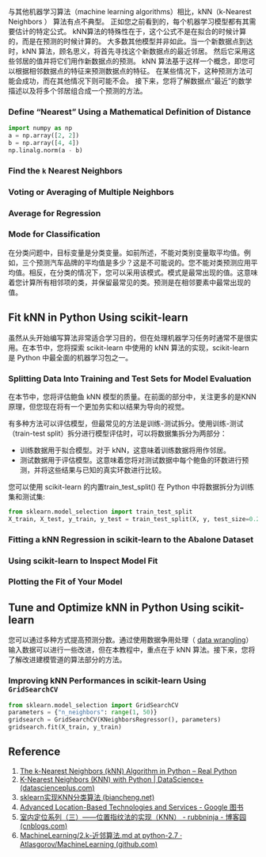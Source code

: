 与其他机器学习算法（machine learning algorithms）相比，kNN（k-Nearest Neighbors ） 算法有点不典型。 正如您之前看到的，每个机器学习模型都有其需要估计的特定公式。 kNN算法的特殊性在于，这个公式不是在拟合的时候计算的，而是在预测的时候计算的。 大多数其他模型并非如此。当一个新数据点到达时，kNN 算法，顾名思义，将首先寻找这个新数据点的最近邻居。 然后它采用这些邻居的值并将它们用作新数据点的预测。 kNN 算法基于这样一个概念，即您可以根据相邻数据点的特征来预测数据点的特征。 在某些情况下，这种预测方法可能会成功，而在其他情况下则可能不会。 接下来，您将了解数据点“最近”的数学描述以及将多个邻居组合成一个预测的方法。 



### Define “Nearest” Using a Mathematical Definition of Distance

```python
import numpy as np
a = np.array([2, 2])
b = np.array([4, 4])
np.linalg.norm(a - b)
```

### Find the `k` Nearest Neighbors

### Voting or Averaging of Multiple Neighbors

### Average for Regression

### Mode for Classification

在分类问题中，目标变量是分类变量。如前所述，不能对类别变量取平均值。例如，三个预测汽车品牌的平均值是多少？这是不可能说的。您不能对类预测应用平均值。相反，在分类的情况下，您可以采用该模式。模式是最常出现的值。这意味着您计算所有相邻项的类，并保留最常见的类。预测是在相邻要素中最常出现的值。

## Fit kNN in Python Using scikit-learn

虽然从头开始编写算法非常适合学习目的，但在处理机器学习任务时通常不是很实用。在本节中，您将探索 scikit-learn 中使用的 kNN 算法的实现，scikit-learn 是 Python 中最全面的机器学习包之一。

### Splitting Data Into Training and Test Sets for Model Evaluation

在本节中，您将评估鲍鱼 kNN 模型的质量。在前面的部分中，关注更多的是KNN原理，但您现在将有一个更加务实和以结果为导向的视觉。

有多种方法可以评估模型，但最常见的方法是训练-测试拆分。使用训练-测试（train-test split）拆分进行模型评估时，可以将数据集拆分为两部分：

- 训练数据用于拟合模型。对于 kNN，这意味着训练数据将用作邻居。
- 测试数据用于评估模型。这意味着您将对测试数据中每个鲍鱼的环数进行预测，并将这些结果与已知的真实环数进行比较。

您可以使用 scikit-learn 的内置train_test_split() 在 Python 中将数据拆分为训练集和测试集:

```python
from sklearn.model_selection import train_test_split
X_train, X_test, y_train, y_test = train_test_split(X, y, test_size=0.2, random_state=12345)
```



### Fitting a kNN Regression in scikit-learn to the Abalone Dataset

### Using scikit-learn to Inspect Model Fit

### Plotting the Fit of Your Model

## Tune and Optimize kNN in Python Using scikit-learn

您可以通过多种方式提高预测分数。通过使用数据争用处理（ [data wrangling](https://en.wikipedia.org/wiki/Data_wrangling)）输入数据可以进行一些改进，但在本教程中，重点在于 kNN 算法。接下来，您将了解改进建模管道的算法部分的方法。

### Improving kNN Performances in scikit-learn Using `GridSearchCV`

```python
from sklearn.model_selection import GridSearchCV
parameters = {"n_neighbors": range(1, 50)}
gridsearch = GridSearchCV(KNeighborsRegressor(), parameters)
gridsearch.fit(X_train, y_train)
```







## Reference

1. [The k-Nearest Neighbors (kNN) Algorithm in Python – Real Python](https://realpython.com/knn-python/)
1. [K-Nearest Neighbors (KNN) with Python | DataScience+ (datascienceplus.com)](https://datascienceplus.com/k-nearest-neighbors-knn-with-python/)
1. [sklearn实现KNN分类算法 (biancheng.net)](http://c.biancheng.net/ml_alg/sklearn-knn.html)
1. [Advanced Location-Based Technologies and Services - Google 图书](https://books.google.com.hk/books?id=j3zNBQAAQBAJ&printsec=frontcover&hl=zh-CN#v=onepage&q&f=false)
1. [室内定位系列（三）——位置指纹法的实现（KNN） - rubbninja - 博客园 (cnblogs.com)](https://www.cnblogs.com/rubbninja/p/6134481.html)
1. [MachineLearning/2.k-近邻算法.md at python-2.7 · Atlasgorov/MachineLearning (github.com)](https://github.com/Atlasgorov/MachineLearning/blob/python-2.7/docs/2.k-近邻算法.md)